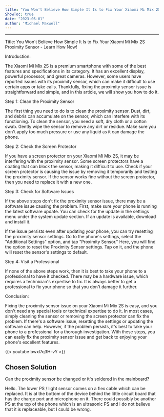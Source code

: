 ```yaml
---
title: "You Won't Believe How Simple It Is to Fix Your Xiaomi Mi Mix 2S Proximity Sensor - Learn How Now!"
ShowToc: true 
date: "2023-05-01"
author: "Michael Maxwell"
---
```

*****
Title: You Won't Believe How Simple It Is to Fix Your Xiaomi Mi Mix 2S Proximity Sensor - Learn How Now!

Introduction:

The Xiaomi Mi Mix 2S is a premium smartphone with some of the best features and specifications in its category. It has an excellent display, powerful processor, and great cameras. However, some users have reported issues with its proximity sensor, which can make it difficult to use certain apps or take calls. Thankfully, fixing the proximity sensor issue is straightforward and simple, and in this article, we will show you how to do it.

Step 1: Clean the Proximity Sensor

The first thing you need to do is to clean the proximity sensor. Dust, dirt, and debris can accumulate on the sensor, which can interfere with its functioning. To clean the sensor, you need a soft, dry cloth or a cotton swab. Gently wipe the sensor to remove any dirt or residue. Make sure you don't apply too much pressure or use any liquid as it can damage the phone.

Step 2: Check the Screen Protector

If you have a screen protector on your Xiaomi Mi Mix 2S, it may be interfering with the proximity sensor. Some screen protectors have a coating that can block the sensor, making it difficult to use. Check if your screen protector is causing the issue by removing it temporarily and testing the proximity sensor. If the sensor works fine without the screen protector, then you need to replace it with a new one.

Step 3: Check for Software Issues

If the above steps don't fix the proximity sensor issue, there may be a software issue causing the problem. First, make sure your phone is running the latest software update. You can check for the update in the settings menu under the system update section. If an update is available, download and install it.

If the issue persists even after updating your phone, you can try resetting the proximity sensor settings. Go to the phone's settings, select the "Additional Settings" option, and tap "Proximity Sensor." Here, you will find the option to reset the Proximity Sensor settings. Tap on it, and the phone will reset the sensor's settings to default.

Step 4: Visit a Professional

If none of the above steps work, then it is best to take your phone to a professional to have it checked. There may be a hardware issue, which requires a technician's expertise to fix. It is always better to get a professional to fix your phone so that you don't damage it further.

Conclusion:

Fixing the proximity sensor issue on your Xiaomi Mi Mix 2S is easy, and you don't need any special tools or technical expertise to do it. In most cases, simply cleaning the sensor or removing the screen protector can fix the problem. If there's a software issue, resetting the settings or updating the software can help. However, if the problem persists, it's best to take your phone to a professional for a thorough investigation. With these steps, you can easily fix the proximity sensor issue and get back to enjoying your phone's excellent features.

{{< youtube bwxl7q3H-vY >}} 



## Chosen Solution
 Can the proximity sensor be changed or it's soldered in the mainboard?

 Hello. The lower PS / light sensor comes on a flex cable which can be replaced. It is at the bottom of the device behind the little circuit board that has the charge port and microphone on it.
There could possibly be another PS at the top of the phone which is an ultrasonic PS and I do not believe that it is replaceable, but I could be wrong.




